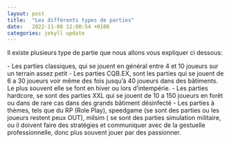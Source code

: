 ```yaml
---
layout: post
title:  "Les différents types de parties"
date:   2022-11-08 12:00:54 +0100
categories: jekyll update
---
```



<p>Il existe plusieurs type de partie que nous allons vous expliquer ci dessous:</p>
   - Les parties classiques, qui se jouent en général entre 4 et 10 joueurs sur un terrain assez petit
   - Les parties CQB.EX, sont les parties qui se jouent de 6 a 30 joueurs voir même des fois jusqu’à 40 joueurs dans des bâtiments. Le plus souvent elle se font en hiver ou lors d’intempérie.
   - Les parties hardcore, se sont des parties XXL qui se jouent de 10 a 150 joueurs en forêt ou dans de rare cas dans des grands bâtiment désinfecté
   - Les parties à thèmes, tels que du RP (Role Play), speedgame (se sont des parties ou les joueurs restent peux OUT), milsim ( se sont des parties simulation militaire, ou il doivent faire des stratégies et communiquer avec de la gestuelle professionnelle, donc plus souvent jouer par des passionner.
